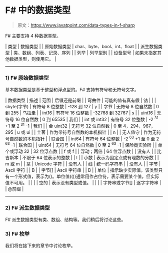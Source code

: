 # F# 中的数据类型

> 原文：<https://www.javatpoint.com/data-types-in-f-sharp>

F# 主要支持 4 种数据类型。

| 类型 | 数据类型 |
| 原始数据类型 | char、byte、bool、int、float |
| 派生数据类型 | 类、数组、列表、记录、序列 |
| 列举 | 列举型别 |
| 设备型号 | 如果未指定其他数据类型，则使用它。 |

* * *

### 1) F# 原始数据类型

基本数据类型是基于整型和浮点型的。F# 支持有符号和无符号文字。

| 数据类型 | 描述 | 范围 | 后缀还是前缀 |
| 弯曲件 | 可能的值有真有假 | 钠 |  |
| sbyte(字节) | 有符号 8 位整数 | -128 到 127 | y |
| 字节 | 无符号 8 位自然数 | 0 到 255 | 乌拉圭 |
| int16 | 有符号 16 位整数 | -32768 到 32767 | s |
| uint16 | 无符号 16 位自然数 | 0 到 65535 | 我们 |
| int 或 int32 | 有符号 32 位整数 | -2 <sup>31</sup> +1 至 2 <sup>31</sup> -1 | 我们 |
| 金 uint32 | 无符号 32 位自然数 | 0 至 4，294，967，295 | u 或 ui |
| 土著 | 作为带符号自然数的本机指针 |  | n |
| 无人值守 | 作为无符号自然数的本机指针 |  | 联合国 |
| int64 | 有符号 64 位整数 | -2 <sup>63</sup> +1 至 0 至 2 <sup>63</sup> -1 | 联合国 |
| uint64 | 无符号 64 位自然数 | 0 至 2 <sup>63</sup> -1 | 保险商实验所 |
| 单个或浮动 32 | 32 位浮点数 |  | f 或 f |
| 浮动；两倍 | 64 位浮点数 |  | 没有人 |
| 比吉斯本 | 不限于 64 位表示的整数 |  | l |
| 小数 | 表示为固定点或有理数的分数 |  | m 或 m |
| 茶 | Unicode 字符 |  | 没有人 |
| 线 | 统一码字符串 |  | 没有人 |
| 字节 | Ascii 字符 |  | B |
| 字节[] | Ascii 字符串 |  | B |
| 单位 | 指示缺少实际值。该类型只有一个形式值，表示为()。单位值(())通常用作占位符，表示需要某个值，但实际值不可用。 |  |  |
| 空的 | 表示没有类型或值。 |  |  |
| 字符串或字节[] | 逐字字符串 |  | @前缀 |

* * *

### 2) F# 派生数据类型

F# 派生数据类型有类、数组、结构等。我们稍后将讨论这些。

### 3) F# 枚举

我们将在接下来的章节中讨论枚举。